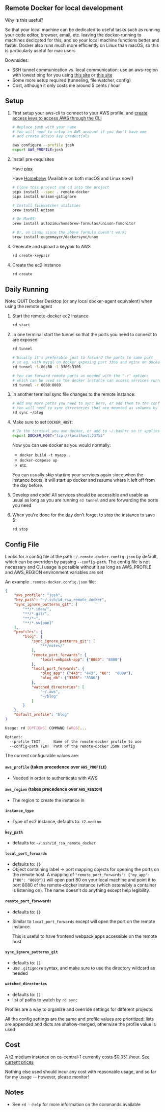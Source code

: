 ## Remote Docker for local development
Why is this useful?

So that your local machine can be dedicated to useful tasks
such as running your code editor, browser, email, etc. leaving the docker-running
to machines dedicated for this, and so your local machine functions better and faster.
Docker also runs much more efficiently on Linux
than macOS, so this is particularly useful for mac users

Downsides:
- SSH tunnel communication vs. local communication: use an aws-region with lowest ping for you using [this site](https://ping.psa.fun/) or [this site](https://www.cloudping.info/)
- Some more setup required (tunneling, file watcher, config)
- Cost, although it only costs me  around 5 cents / hour

## Setup
1. First setup your aws-cli to connect to your AWS profile,
and [create access keys to access AWS through the CLI](https://docs.aws.amazon.com/powershell/latest/userguide/pstools-appendix-sign-up.html)

    ```bash
    # Replace josh with your name
    # You will need to setup an AWS account if you don't have one
    # and create access key credentials

    aws configure --profile josh
    export AWS_PROFILE=josh
    ```

1. Install pre-requisites

   Have [pipx](https://github.com/pipxproject/pipx)

   Have [Homebrew](https://brew.sh/) (Available on both macOS and Linux now!)

    ```bash
   # Clone this project and cd into the project
   pipx install --spec . remote-docker
   pipx install unison-gitignore

   # Install filewatcher utilities
   brew install unison

   # On MacOS:
   brew install autozimu/homebrew-formulas/unison-fsmonitor

   # Or, on Linux since the above formula doesn't work:
   brew install eugenmayer/dockersync/unox
    ```

1. Generate and upload a keypair to AWS

    ```bash
   rd create-keypair
    ```

1. Create the ec2 instance

    ```bash
   rd create
    ```

## Daily Running

Note: QUIT Docker Desktop (or any local docker-agent equivalent) when using the remote agent

1. Start the remote-docker ec2 instance
    ```bash
    rd start
    ```

1. In one terminal start the tunnel so that the ports you need to connect to are exposed
    ```bash
    rd tunnel

   # Usually it's preferable just to forward the ports to same port
   # so eg. with mysql on docker exposing port 3306 and nginx on docker exposing port 80:
   rd tunnel -l 80:80 -l 3306:3306

   # You can forward remote ports as needed with the "-r" option:
   # which can be used so the docker instance can access services running locally (eg. webpack)
   rd tunnel -r 8080:8080
    ```

1. In another terminal sync file changes to the remote instance:
    ```bash
    # Add any more paths you need to sync here, or add them to the config file
    # You will need to sync directories that are mounted as volumes by docker
    rd sync ~/blog
    ```

1. Make sure to set `DOCKER_HOST`:
    ```bash
    # In the terminal you use docker, or add to ~/.bashrc so it applies automatically
    export DOCKER_HOST="tcp://localhost:23755"
    ```

   Now you can use docker as you would normally:
   - `docker build -t myapp .`
   - `docker-compose up`
   - etc.

   You can usually skip starting your services again since when the instance
   boots, it will start up docker and resume where it left off from the day before.

1. Develop and code! All services should be accessible and usable as usual
as long as you are running `rd tunnel` and are forwarding the ports you need

1. When you're done for the day don't forget to stop the instance to save $:
    ```bash
    rd stop
    ```

## Config File
Looks for a config file at the path `~/.remote-docker.config.json` by default,
which can be overriden by passing `--config-path`. The config file is not necessary
and CLI usage is possible without it as long as AWS_PROFILE and AWS_REGION environment variables are set

An example `.remote-docker.config.json` file:
```json
{
    "aws_profile": "josh",
    "key_path": "~/.ssh/id_rsa_remote_docker",
    "sync_ignore_patterns_git": [
        "**/*.idea/",
        "**/*.git/",
        "**/*~",
        "**/*.sw[pon]"
    ],
    "profiles": {
        "blog": {
            "sync_ignore_patterns_git": [
                "**/notes/"
            ],
            "remote_port_forwards": {
                "local-webpack-app": {"8080": "8080"}
            },
            "local_port_forwards": {
                "blog_app": {"443": "443", "80":  "8000"},
                "blog_db": {"3306": "3306"}
            },
            "watched_directories": [
                "~/.aws",
                "~/blog"
            ]
        }
    },
    "default_profile": "blog"
}
```

```bash
Usage: rd [OPTIONS] COMMAND [ARGS]...

Options:
  --profile TEXT      Name of the remote-docker profile to use
  --config-path TEXT  Path of the remote-docker JSON config
```

The current configurable values are:
#### `aws_profile` (takes precedence over `AWS_PROFILE`)
- Needed in order to authenticate with AWS

#### `aws_region` (takes precedence over `AWS_REGION`)
- The region to create the instance in

#### `instance_type`
- Type of ec2 instance, defaults to: `t2.medium`

#### `key_path`
  - defaults to: `~/.ssh/id_rsa_remote_docker`

#### `local_port_forwards`
  - defaults to: `{}`
  - Object containing label -> port mapping objects for opening the ports on the remote host.
    A mapping of `"remote_port_forwards": {"my_app": {"80": "8080"}}` will open port 80 on your local machine
    and point it to port 8080 of the remote-docker instance (which ostensibly a container is listening on).
    The name doesn't do anything except help legibility.

#### `remote_port_forwwards`
  - defaults to: `{}`
  - Similar to `local_port_forwards` except will open the port on the remote instance.

    This is useful to have frontend webpack apps accessible on the remote host

#### `sync_ignore_patterns_git`
  - defaults to: `[]`
  - use `.gitignore` syntax, and make sure to use the directory wildcard as needed

#### `watched_directories`
 - defaults to: `[]`
 - list of paths to watch by `rd sync`

 Profiles are a way to organize and override settings for different projects.

 All the config settings are the same and profile values are prioritized:
 lists are appended and dicts are shallow-merged, otherwise the profile value is used


## Cost
A t2.medium instance on ca-central-1 currently costs $0.051 /hour. [See current prices](https://aws.amazon.com/ec2/pricing/on-demand/)

Nothing else used should incur any cost with reasonable usage, and so far for my usage -- however, please monitor!

## Notes
- See `rd --help` for more information on the commands available

